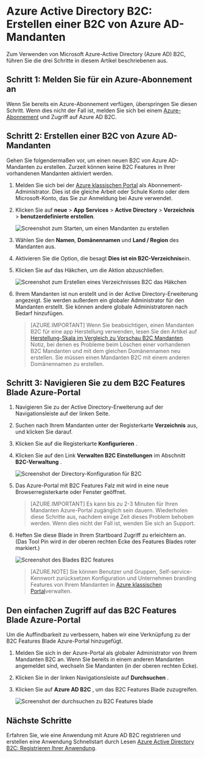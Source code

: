 <properties
    pageTitle="Azure Active Directory B2C: Erstellen einer Azure Active Directory B2C Mandanten | Microsoft Azure"
    description="Ein Thema zum Erstellen einer Azure Active Directory B2C-Mandanten"
    services="active-directory-b2c"
    documentationCenter=""
    authors="swkrish"
    manager="mbaldwin"
    editor="bryanla"/>

<tags
    ms.service="active-directory-b2c"
    ms.workload="identity"
    ms.tgt_pltfrm="na"
    ms.topic="article"
    ms.devlang="na"
    ms.date="08/30/2016"
    ms.author="swkrish"/>

# <a name="azure-active-directory-b2c-create-an-azure-ad-b2c-tenant"></a>Azure Active Directory B2C: Erstellen einer B2C von Azure AD-Mandanten

Zum Verwenden von Microsoft Azure-Active Directory (Azure AD) B2C, führen Sie die drei Schritte in diesem Artikel beschriebenen aus.

## <a name="step-1-sign-up-for-an-azure-subscription"></a>Schritt 1: Melden Sie für ein Azure-Abonnement an

Wenn Sie bereits ein Azure-Abonnement verfügen, überspringen Sie diesen Schritt. Wenn dies nicht der Fall ist, melden Sie sich bei einem [Azure-Abonnement](../active-directory/sign-up-organization.md) und Zugriff auf Azure AD B2C.

## <a name="step-2-create-an-azure-ad-b2c-tenant"></a>Schritt 2: Erstellen einer B2C von Azure AD-Mandanten

Gehen Sie folgendermaßen vor, um einen neuen B2C von Azure AD-Mandanten zu erstellen. Zurzeit können keine B2C Features in Ihrer vorhandenen Mandanten aktiviert werden.

1. Melden Sie sich bei der [Azure klassischen Portal](https://manage.windowsazure.com/) als Abonnement-Administrator. Dies ist die gleiche Arbeit oder Schule Konto oder dem Microsoft-Konto, das Sie zur Anmeldung bei Azure verwendet.
2. Klicken Sie auf **neue** > **App Services** > **Active Directory** > **Verzeichnis** > **benutzerdefinierte erstellen**.

    ![Screenshot zum Starten, um einen Mandanten zu erstellen](./media/active-directory-b2c-get-started/new-directory.png)

3. Wählen Sie den **Namen**, **Domänennamen** und **Land / Region** des Mandanten aus.
4. Aktivieren Sie die Option, die besagt **Dies ist ein B2C-Verzeichnis**ein.
5. Klicken Sie auf das Häkchen, um die Aktion abzuschließen.

    ![Screenshot zum Erstellen eines Verzeichnisses B2C das Häkchen](./media/active-directory-b2c-get-started/create-b2c-directory.png)

6. Ihrem Mandanten ist nun erstellt und in der Active Directory-Erweiterung angezeigt. Sie werden außerdem ein globaler Administrator für den Mandanten erstellt. Sie können andere globale Administratoren nach Bedarf hinzufügen.

    > [AZURE.IMPORTANT]
    Wenn Sie beabsichtigen, einen Mandanten B2C für eine app Herstellung verwenden, lesen Sie den Artikel auf [Herstellung-Skala im Vergleich zu Vorschau B2C Mandanten](active-directory-b2c-reference-tenant-type.md). Notiz, bei denen es Probleme beim Löschen einer vorhandenen B2C Mandanten und mit dem gleichen Domänennamen neu erstellen. Sie müssen einen Mandanten B2C mit einem anderen Domänennamen zu erstellen.

## <a name="step-3-navigate-to-the-b2c-features-blade-on-the-azure-portal"></a>Schritt 3: Navigieren Sie zu dem B2C Features Blade Azure-Portal

1. Navigieren Sie zu der Active Directory-Erweiterung auf der Navigationsleiste auf der linken Seite.
2. Suchen nach Ihrem Mandanten unter der Registerkarte **Verzeichnis** aus, und klicken Sie darauf.
3. Klicken Sie auf die Registerkarte **Konfigurieren** .
4. Klicken Sie auf den Link **Verwalten B2C Einstellungen** im Abschnitt **B2C-Verwaltung** .

    ![Screenshot der Directory-Konfiguration für B2C](./media/active-directory-b2c-get-started/b2c-directory-configure-tab.png)

5. Das Azure-Portal mit B2C Features Falz mit wird in eine neue Browserregisterkarte oder Fenster geöffnet.

    > [AZURE.IMPORTANT]
    Es kann bis zu 2-3 Minuten für Ihren Mandanten Azure-Portal zugänglich sein dauern. Wiederholen diese Schritte aus, nachdem einige Zeit dieses Problem behoben werden. Wenn dies nicht der Fall ist, wenden Sie sich an Support.

6. Heften Sie diese Blade in Ihrem Startboard Zugriff zu erleichtern an. (Das Tool Pin wird in der oberen rechten Ecke des Features Blades roter markiert.)

    ![Screenshot des Blades B2C features](./media/active-directory-b2c-get-started/b2c-features-blade.png)

    > [AZURE.NOTE]
    Sie können Benutzer und Gruppen, Self-service-Kennwort zurücksetzen Konfiguration und Unternehmen branding Features von Ihrem Mandanten in [Azure klassischen Portal](https://manage.windowsazure.com/)verwalten.

## <a name="easy-access-to-the-b2c-features-blade-on-the-azure-portal"></a>Den einfachen Zugriff auf das B2C Features Blade Azure-Portal

Um die Auffindbarkeit zu verbessern, haben wir eine Verknüpfung zu der B2C Features Blade Azure-Portal hinzugefügt.

1. Melden Sie sich in der Azure-Portal als globaler Administrator von Ihrem Mandanten B2C an. Wenn Sie bereits in einem anderen Mandanten angemeldet sind, wechseln Sie Mandanten (in der oberen rechten Ecke).
2. Klicken Sie in der linken Navigationsleiste auf **Durchsuchen** .
3. Klicken Sie auf **Azure AD B2C** , um das B2C Features Blade zuzugreifen.

    ![Screenshot der durchsuchen zu B2C Features blade](./media/active-directory-b2c-get-started/b2c-browse.png)

## <a name="next-steps"></a>Nächste Schritte

Erfahren Sie, wie eine Anwendung mit Azure AD B2C registrieren und erstellen eine Anwendung Schnellstart durch Lesen [Azure Active Directory B2C: Registrieren Ihrer Anwendung](active-directory-b2c-app-registration.md).
